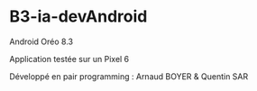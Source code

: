 # B3-ia-devAndroid

Android Oréo 8.3

Application testée sur un Pixel 6

Développé en pair programming : Arnaud BOYER & Quentin SAR
